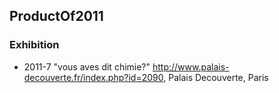 
## ProductOf2011


### Exhibition

* 2011-7 "vous aves dit chimie?" http://www.palais-decouverte.fr/index.php?id=2090, Palais Decouverte, Paris
